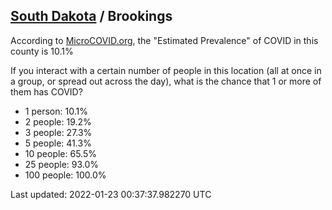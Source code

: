 
## [South Dakota](/united-states/south-dakota) / Brookings

According to [MicroCOVID.org](http://microcovid.org),
the "Estimated Prevalence" of COVID in this county is 10.1%

If you interact with a certain number of people in this location
(all at once in a group, or spread out across the day), what is the chance that
1 or more of them has COVID?

- 1 person: 10.1%
- 2 people: 19.2%
- 3 people: 27.3%
- 5 people: 41.3%
- 10 people: 65.5%
- 25 people: 93.0%
- 100 people: 100.0%

Last updated: 2022-01-23 00:37:37.982270 UTC
